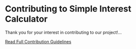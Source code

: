 # Contributing to Simple Interest Calculator

Thank you for your interest in contributing to our project!...

[Read Full Contribution Guidelines](CONTRIBUTING.md)
